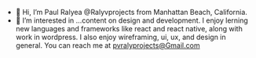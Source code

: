 - 👋 Hi, I’m Paul Ralyea @Ralyvprojects from Manhattan Beach, California.
- 👀 I’m interested in ...content on design and development. I enjoy lerning new languages and frameworks like react and react native, along with work in wordpress.
I also enjoy wireframing, ui, ux, and design in general. You can reach me at pvralyprojects@Gmail.com
